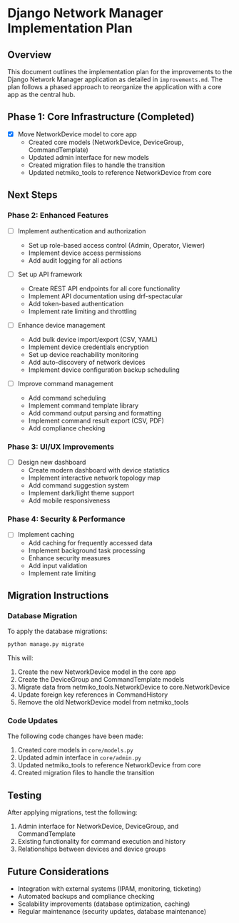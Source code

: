 # Django Network Manager Implementation Plan

## Overview

This document outlines the implementation plan for the improvements to the Django Network Manager application as detailed in `improvements.md`. The plan follows a phased approach to reorganize the application with a core app as the central hub.

## Phase 1: Core Infrastructure (Completed)

- [x] Move NetworkDevice model to core app
  - Created core models (NetworkDevice, DeviceGroup, CommandTemplate)
  - Updated admin interface for new models
  - Created migration files to handle the transition
  - Updated netmiko_tools to reference NetworkDevice from core

## Next Steps

### Phase 2: Enhanced Features

- [ ] Implement authentication and authorization
  - Set up role-based access control (Admin, Operator, Viewer)
  - Implement device access permissions
  - Add audit logging for all actions

- [ ] Set up API framework
  - Create REST API endpoints for all core functionality
  - Implement API documentation using drf-spectacular
  - Add token-based authentication
  - Implement rate limiting and throttling

- [ ] Enhance device management
  - Add bulk device import/export (CSV, YAML)
  - Implement device credentials encryption
  - Set up device reachability monitoring
  - Add auto-discovery of network devices
  - Implement device configuration backup scheduling

- [ ] Improve command management
  - Add command scheduling
  - Implement command template library
  - Add command output parsing and formatting
  - Implement command result export (CSV, PDF)
  - Add compliance checking

### Phase 3: UI/UX Improvements

- [ ] Design new dashboard
  - Create modern dashboard with device statistics
  - Implement interactive network topology map
  - Add command suggestion system
  - Implement dark/light theme support
  - Add mobile responsiveness

### Phase 4: Security & Performance

- [ ] Implement caching
  - Add caching for frequently accessed data
  - Implement background task processing
  - Enhance security measures
  - Add input validation
  - Implement rate limiting

## Migration Instructions

### Database Migration

To apply the database migrations:

```bash
python manage.py migrate
```

This will:
1. Create the new NetworkDevice model in the core app
2. Create the DeviceGroup and CommandTemplate models
3. Migrate data from netmiko_tools.NetworkDevice to core.NetworkDevice
4. Update foreign key references in CommandHistory
5. Remove the old NetworkDevice model from netmiko_tools

### Code Updates

The following code changes have been made:

1. Created core models in `core/models.py`
2. Updated admin interface in `core/admin.py`
3. Updated netmiko_tools to reference NetworkDevice from core
4. Created migration files to handle the transition

## Testing

After applying migrations, test the following:

1. Admin interface for NetworkDevice, DeviceGroup, and CommandTemplate
2. Existing functionality for command execution and history
3. Relationships between devices and device groups

## Future Considerations

- Integration with external systems (IPAM, monitoring, ticketing)
- Automated backups and compliance checking
- Scalability improvements (database optimization, caching)
- Regular maintenance (security updates, database maintenance)